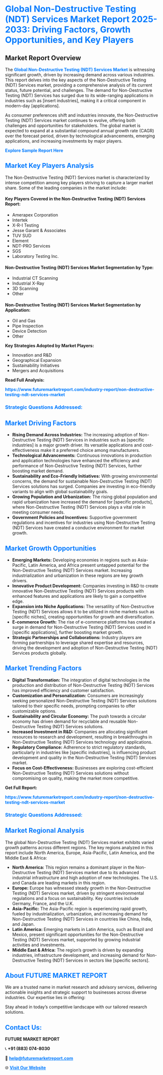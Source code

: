 <h1 style="color: #007BFF;">Global Non-Destructive Testing (NDT) Services Market Report 2025-2033: Driving Factors, Growth Opportunities, and Key Players</h1>

<section id="overview">
<h2>Market Report Overview</h2>
<p>The <a href="https://www.futuremarketreport.com/industry-report/non-destructive-testing-ndt-services-market" style="color: #007BFF; text-decoration: none;"><strong>Global Non-Destructive Testing (NDT) Services Market</strong></a> is witnessing significant growth, driven by increasing demand across various industries. This report delves into the key aspects of the Non-Destructive Testing (NDT) Services market, providing a comprehensive analysis of its current status, future potential, and challenges. The demand for Non-Destructive Testing (NDT) Services has surged due to its wide-ranging applications in industries such as [insert industries], making it a critical component in modern-day [applications].</p>
<p>As consumer preferences shift and industries innovate, the Non-Destructive Testing (NDT) Services market continues to evolve, offering both challenges and opportunities for stakeholders. The global market is expected to expand at a substantial compound annual growth rate (CAGR) over the forecast period, driven by technological advancements, emerging applications, and increasing investments by major players.</p>
</section>

<section id="overview">
<p><a href="https://www.futuremarketreport.com/request-sample/reportId=108274" style="color: #007BFF; text-decoration: none;"><strong>Explore Sample Report Here</strong></a></p>
</section>

<section id="key-players">
<h2 style="color: #007BFF;">Market Key Players Analysis</h2>
<p>The Non-Destructive Testing (NDT) Services market is characterized by intense competition among key players striving to capture a larger market share. Some of the leading companies in the market include:</p>
<h4>Key Players Covered in the Non-Destructive Testing (NDT) Services Report:</h4>
<ul><li>Amerapex Corporation</li><li>Intertek</li><li>X-R-I Testing</li><li>Jesse Garant &amp; Associates</li><li>TUV SUD</li><li>Element</li><li>NDT-PRO Services</li><li>SGS</li><li>Laboratory Testing Inc.</li></ul>
<h4>Non-Destructive Testing (NDT) Services Market Segmentation by Type:</h4>
<ul><li>Industrial CT Scanning</li><li>Industrial X-Ray</li><li>3D Scanning</li><li>Other</li></ul>

<h4>Non-Destructive Testing (NDT) Services Market Segmentation by Application:</h4>
<ul><li>Oil and Gas</li><li>Pipe Inspection</li><li>Device Detection</li><li>Other</li></ul>
<p><strong>Key Strategies Adopted by Market Players:</strong></p>
<ul>
<li>Innovation and R&D</li>
<li>Geographical Expansion</li>
<li>Sustainability Initiatives</li>
<li>Mergers and Acquisitions</li>
</ul>
</section>

<section>
<p><strong>Read Full Analysis: </strong></p><a href="https://www.futuremarketreport.com/industry-report/non-destructive-testing-ndt-services-market" style="color: #007BFF; text-decoration: none;"><strong>https://www.futuremarketreport.com/industry-report/non-destructive-testing-ndt-services-market</strong></a>
<h3 style="color: #007BFF;">Strategic Questions Addressed:</h3>
</section>

<section id="driving-factors">
<h2 style="color: #007BFF;">Market Driving Factors</h2>
<ul>
<li><strong>Rising Demand Across Industries:</strong> The increasing adoption of Non-Destructive Testing (NDT) Services in industries such as [specific industries] is a major growth driver. Its versatile applications and cost-effectiveness make it a preferred choice among manufacturers.</li>
<li><strong>Technological Advancements:</strong> Continuous innovations in production and application technologies have enhanced the efficiency and performance of Non-Destructive Testing (NDT) Services, further boosting market demand.</li>
<li><strong>Sustainability and Eco-Friendly Initiatives:</strong> With growing environmental concerns, the demand for sustainable Non-Destructive Testing (NDT) Services solutions has surged. Companies are investing in eco-friendly variants to align with global sustainability goals.</li>
<li><strong>Growing Population and Urbanization:</strong> The rising global population and rapid urbanization have increased the demand for [specific products], where Non-Destructive Testing (NDT) Services plays a vital role in meeting consumer needs.</li>
<li><strong>Government Policies and Incentives:</strong> Supportive government regulations and incentives for industries using Non-Destructive Testing (NDT) Services have created a conducive environment for market growth.</li>
</ul>
</section>

<section id="growth-opportunities">
<h2 style="color: #007BFF;">Market Growth Opportunities</h2>
<ul>
<li><strong>Emerging Markets:</strong> Developing economies in regions such as Asia-Pacific, Latin America, and Africa present untapped potential for the Non-Destructive Testing (NDT) Services market. Increasing industrialization and urbanization in these regions are key growth drivers.</li>
<li><strong>Innovative Product Development:</strong> Companies investing in R&D to create innovative Non-Destructive Testing (NDT) Services products with enhanced features and applications are likely to gain a competitive edge.</li>
<li><strong>Expansion into Niche Applications:</strong> The versatility of Non-Destructive Testing (NDT) Services allows it to be utilized in niche markets such as [specific niches], creating opportunities for growth and diversification.</li>
<li><strong>E-commerce Growth:</strong> The rise of e-commerce platforms has created a surge in demand for Non-Destructive Testing (NDT) Services used in [specific applications], further boosting market growth.</li>
<li><strong>Strategic Partnerships and Collaborations:</strong> Industry players are forming partnerships to leverage shared expertise and resources, driving the development and adoption of Non-Destructive Testing (NDT) Services products globally.</li>
</ul>
</section>

<section id="trending-factors">
<h2 style="color: #007BFF;">Market Trending Factors</h2>
<ul>
<li><strong>Digital Transformation:</strong> The integration of digital technologies in the production and distribution of Non-Destructive Testing (NDT) Services has improved efficiency and customer satisfaction.</li>
<li><strong>Customization and Personalization:</strong> Consumers are increasingly seeking personalized Non-Destructive Testing (NDT) Services solutions tailored to their specific needs, prompting companies to offer customizable options.</li>
<li><strong>Sustainability and Circular Economy:</strong> The push towards a circular economy has driven demand for recyclable and reusable Non-Destructive Testing (NDT) Services solutions.</li>
<li><strong>Increased Investment in R&D:</strong> Companies are allocating significant resources to research and development, resulting in breakthroughs in Non-Destructive Testing (NDT) Services technology and applications.</li>
<li><strong>Regulatory Compliance:</strong> Adherence to strict regulatory standards, particularly in industries like [specific industries], is influencing product development and quality in the Non-Destructive Testing (NDT) Services market.</li>
<li><strong>Focus on Cost-Effectiveness:</strong> Businesses are exploring cost-efficient Non-Destructive Testing (NDT) Services solutions without compromising on quality, making the market more competitive.</li>
</ul>
</section>

<section>
<p><strong>Get Full Report: </strong></p><a href="https://www.futuremarketreport.com/industry-report/non-destructive-testing-ndt-services-market" style="color: #007BFF; text-decoration: none;"><strong>https://www.futuremarketreport.com/industry-report/non-destructive-testing-ndt-services-market</strong></a>
<h3 style="color: #007BFF;">Strategic Questions Addressed:</h3>
</section>


<section id="regional-analysis">
<h2 style="color: #007BFF;">Market Regional Analysis</h2>
<p>The global Non-Destructive Testing (NDT) Services market exhibits varied growth patterns across different regions. The key regions analyzed in this report include North America, Europe, Asia-Pacific, Latin America, and the Middle East & Africa:</p>
<ul>
<li><strong>North America:</strong> This region remains a dominant player in the Non-Destructive Testing (NDT) Services market due to its advanced industrial infrastructure and high adoption of new technologies. The U.S. and Canada are leading markets in this region.</li>
<li><strong>Europe:</strong> Europe has witnessed steady growth in the Non-Destructive Testing (NDT) Services market, driven by stringent environmental regulations and a focus on sustainability. Key countries include Germany, France, and the U.K.</li>
<li><strong>Asia-Pacific:</strong> The Asia-Pacific region is experiencing rapid growth, fueled by industrialization, urbanization, and increasing demand for Non-Destructive Testing (NDT) Services in countries like China, India, and Japan.</li>
<li><strong>Latin America:</strong> Emerging markets in Latin America, such as Brazil and Mexico, present significant opportunities for the Non-Destructive Testing (NDT) Services market, supported by growing industrial activities and investments.</li>
<li><strong>Middle East & Africa:</strong> The region’s growth is driven by expanding industries, infrastructure development, and increasing demand for Non-Destructive Testing (NDT) Services in sectors like [specific sectors].</li>
</ul>
</section>

<footer>
<h2 style="color: #007BFF;">About FUTURE MARKET REPORT</h2>
<p>We are a trusted name in market research and advisory services, delivering actionable insights and strategic support to businesses across diverse industries. Our expertise lies in offering:</p>

<p>Stay ahead in today’s competitive landscape with our tailored research solutions.</p>

<h2 style="color: #007BFF;">Contact Us:</h2>
<p><strong>FUTURE MARKET REPORT</strong></p>
<p>📞 <strong>+91 (883) 074-8030</strong></p>
<p>📧 <strong><a href="mailto:help@futuremarketreport.com" style="color: #007BFF;">help@futuremarketreport.com</a></strong></p>
<p>🌐 <strong><a href="https://www.futuremarketreport.com/" style="color: #007BFF;">Visit Our Website</a></strong></p>
</footer>